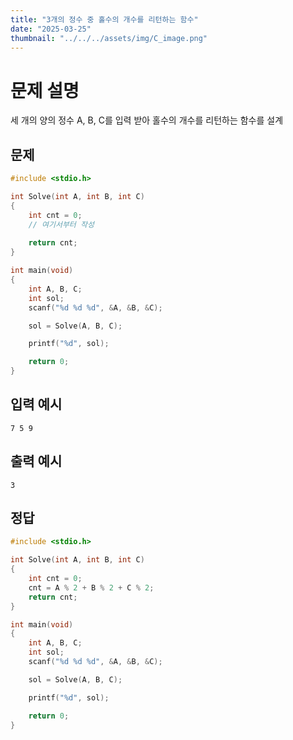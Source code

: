 ```yaml
---
title: "3개의 정수 중 홀수의 개수를 리턴하는 함수"
date: "2025-03-25"
thumbnail: "../../../assets/img/C_image.png"
---
```


# 문제 설명
 세 개의 양의 정수 A, B, C를 입력 받아 홀수의 개수를 리턴하는 함수를 설계 

## 문제

```c
#include <stdio.h>

int Solve(int A, int B, int C) 
{
	int cnt = 0;
	// 여기서부터 작성
	
	return cnt;
}

int main(void)
{
	int A, B, C;
	int sol;
	scanf("%d %d %d", &A, &B, &C);

	sol = Solve(A, B, C);

	printf("%d", sol);

	return 0;
}
```
## 입력 예시
```
7 5 9
```
## 출력 예시

```
3
```

## 정답
```c 
#include <stdio.h>

int Solve(int A, int B, int C)
{
	int cnt = 0;
	cnt = A % 2 + B % 2 + C % 2;
	return cnt;
}

int main(void)
{
	int A, B, C;
	int sol;
	scanf("%d %d %d", &A, &B, &C);

	sol = Solve(A, B, C);

	printf("%d", sol);

	return 0;
}
```